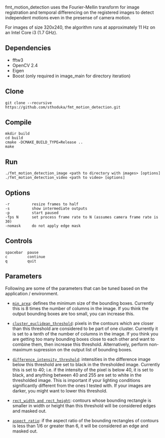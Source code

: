 fmt_motion_detection uses the Fourier-Mellin transform for image registration and temporal differencing on the registered images to detect independent motions even in the presense of camera motion.

For images of size 320x240, the algorithm runs at approximately 11 Hz on an Intel Core i3 (1.7 GHz).

Dependencies
------------
* fftw3
* OpenCV 2.4
* Eigen
* Boost (only required in image_main for directory iteration)

Clone
------------
    git clone --recursive https://github.com/sthoduka/fmt_motion_detection.git

Compile
-------
    mkdir build
    cd build
    cmake -DCMAKE_BUILD_TYPE=Release ..
    make

Run
---
    ./fmt_motion_detection_image <path to directory with images> [options]
    ./fmt_motion_detection_video <path to video> [options]

Options
-------
    -r          resize frames to half
    -s          show intermediate outputs
    -p          start paused
    -fps N      set process frame rate to N (assumes camera frame rate is 30)
    -nomask     do not apply edge mask

Controls
--------
    spacebar  pause
    c         continue
    q         quit

Parameters
----------
Following are some of the parameters that can be tuned based on the application / environment.

* [`min_area`](https://github.com/sthoduka/fmt_motion_detection/blob/master/src/motion_detection.cpp#L74): defines the minimum size of the bounding boxes. Currently this is 8 times the number of columns in the image. If you think the output bounding boxes are too small, you can increase this.

* [`cluster_euclidean_threshold`](https://github.com/sthoduka/fmt_motion_detection/blob/master/src/motion_detection.cpp#L8): pixels in the contours which are closer than this threshold are considered to be part of one cluster. Currently it is set to a tenth of the number of columns in the image. If you think you are getting too many bounding boxes close to each other and want to combine them, then increase this threshold. Alternatively, perform non-maximum supression on the output list of bounding boxes.

* [`difference_intensity_threshold`](https://github.com/sthoduka/fmt_motion_detection/blob/master/src/motion_detection.cpp#L7): intensities in the difference image below this threshold are set to black in the thresholded image. Currently this is set to 40; i.e. if the intensity of the pixel is below 40, it is set to black, and anything between 40 and 255 are set to white in the thresholded image. This is important if your lighting conditions significantly different from the ones I tested with. If your images are darker, you might want to lower this threshold.

* [`rect_width and rect_height`](https://github.com/sthoduka/fmt_motion_detection/blob/master/src/image_differencing.cpp#L59): contours whose bounding rectangle is smaller in width or height than this threshold will be considered edges and masked out.

* [`aspect_ratio`](https://github.com/sthoduka/fmt_motion_detection/blob/master/src/image_differencing.cpp#L68): if the aspect ratio of the bounding rectangles of contours is less than 1/6 or greater than 6, it will be considered an edge and masked out.
